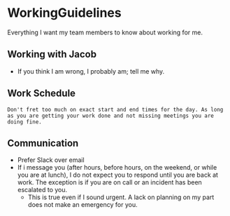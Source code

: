 # WorkingGuidelines
Everything I want my team members to know about working for me.

## Working with Jacob
- If you think I am wrong, I probably am; tell me why.

## Work Schedule
`Don't fret too much on exact start and end times for the day. As long as you are getting your work done and not missing meetings you are doing fine.`

## Communication
- Prefer Slack over email
- If i message you (after hours, before hours, on the weekend, or while you are at lunch), I do not expect you to respond until you are back at work. The exception is if you are on call or an incident has been escalated to you.
  - This is true even if I sound urgent. A lack on planning on my part does not make an emergency for you.
